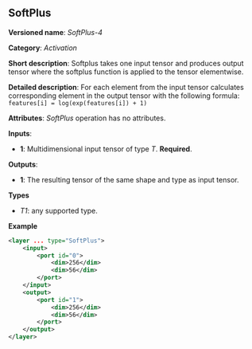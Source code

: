 ## SoftPlus <a name="SoftPlus"></a>

**Versioned name**: *SoftPlus-4*

**Category**: *Activation*

**Short description**: Softplus takes one input tensor and produces output tensor where the softplus function is applied to the tensor elementwise.

**Detailed description**: For each element from the input tensor calculates corresponding
element in the output tensor with the following formula: `features[i] = log(exp(features[i]) + 1)`

**Attributes**: *SoftPlus* operation has no attributes.


**Inputs**:

*   **1**: Multidimensional input tensor of type *T*. **Required**.

**Outputs**:

*   **1**: The resulting tensor of the same shape and type as input tensor.

**Types**

* *T1*: any supported type.


**Example**

```xml
<layer ... type="SoftPlus">
    <input>
        <port id="0">
            <dim>256</dim>
            <dim>56</dim>
        </port>
    </input>
    <output>
        <port id="1">
            <dim>256</dim>
            <dim>56</dim>
        </port>
    </output>
</layer>

```